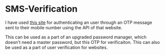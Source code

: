 # SMS-Verification

I have used [this site](https://www.fast2sms.com/dashboard/sms/bulk) for authenticating an user through an OTP message sent to their mobile number using the API of that website.
                       
This can be used as a part of an upgraded password manager, which doesn't need a master password, but this OTP for verificaiton. This can also be used as a part of user verification for websites.
